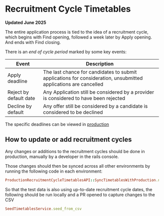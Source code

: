 # Recruitment Cycle Timetables

**Updated June 2025**

The entire application process is tied to the idea of a recruitment cycle,
which begins with Find opening, followed a week later by Apply opening. And ends with Find closing.

There is an _end of cycle period_ marked by some key events:

| Event                  | Description                                                                                                     |
|------------------------|-----------------------------------------------------------------------------------------------------------------|
| Apply deadline         | The last chance for candidates to submit applications for consideration, unsubmitted applications are cancelled |
| Reject by default date | Any Application still be considered by a provider is considered to have been rejected                           |
| Decline by default     | Any offer still be considered by a candidate is considered to be declined                                       |

The specific deadlines can be viewed in [production](https://www.apply-for-teacher-training.service.gov.uk/publications/recruitment-cycle-timetables)

## How to update or add recruitment cycles

Any changes or additions to the recruitment cycles should be done in production, manually by a developer in the rails console.

Those changes should then be synced across all other environments by running the following code in each environment:
```ruby
ProductionRecruitmentCycleTimetablesAPI::SyncTimetablesWithProduction.new.call
```

So that the test data is also using up-to-date recruitment cycle dates, the following should be run locally and a PR opened to capture changes to the CSV
```ruby
SeedTimetablesService.seed_from_csv
```
